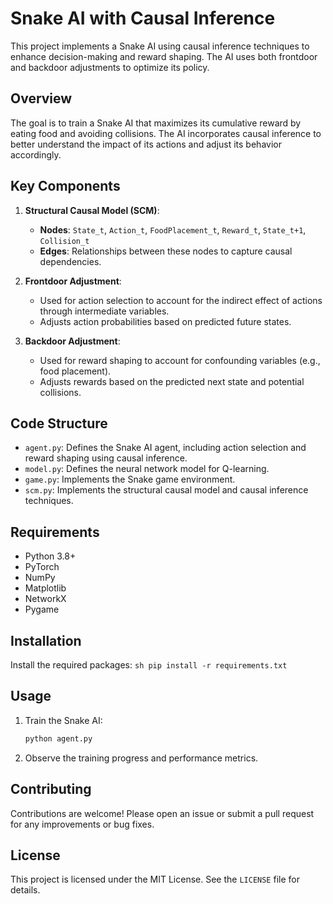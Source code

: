# Snake AI with Causal Inference

This project implements a Snake AI using causal inference techniques to enhance decision-making and reward shaping. The AI uses both frontdoor and backdoor adjustments to optimize its policy.

## Overview

The goal is to train a Snake AI that maximizes its cumulative reward by eating food and avoiding collisions. The AI incorporates causal inference to better understand the impact of its actions and adjust its behavior accordingly.

## Key Components

1. **Structural Causal Model (SCM)**:
    - **Nodes**: `State_t`, `Action_t`, `FoodPlacement_t`, `Reward_t`, `State_t+1`, `Collision_t`
    - **Edges**: Relationships between these nodes to capture causal dependencies.

2. **Frontdoor Adjustment**:
    - Used for action selection to account for the indirect effect of actions through intermediate variables.
    - Adjusts action probabilities based on predicted future states.

3. **Backdoor Adjustment**:
    - Used for reward shaping to account for confounding variables (e.g., food placement).
    - Adjusts rewards based on the predicted next state and potential collisions.

## Code Structure

- `agent.py`: Defines the Snake AI agent, including action selection and reward shaping using causal inference.
- `model.py`: Defines the neural network model for Q-learning.
- `game.py`: Implements the Snake game environment.
- `scm.py`: Implements the structural causal model and causal inference techniques.

## Requirements

- Python 3.8+
- PyTorch
- NumPy
- Matplotlib
- NetworkX
- Pygame

## Installation

Install the required packages:
    ```sh
    pip install -r requirements.txt
    ```

## Usage

1. Train the Snake AI:
    ```sh
    python agent.py
    ```

2. Observe the training progress and performance metrics.

## Contributing

Contributions are welcome! Please open an issue or submit a pull request for any improvements or bug fixes.

## License

This project is licensed under the MIT License. See the `LICENSE` file for details.